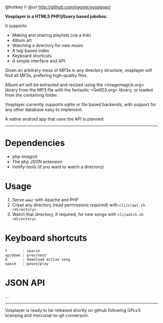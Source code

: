 @hotkey V
@url http://github.com/naggie/vosplayer/


**Vosplayer is a HTML5 PHP/jQuery based jukebox.**

It supports

  * Making and sharing playlists (via a link)
  * Album art
  * Watching a directory for new music
  * A tag-based index
  * Keyboard shortcuts
  * A simple interface and API

Given an arbitrary mess of MP3s in any directory structure, vosplayer will
find all MP3s, prefering high-quality files.

Album art will be extracted and resized using the <imagemagick.org> library
from the MP3 file with the fantastic <GetID3.org> library, or loaded from
the containing folder.

Vosplayer currently supports sqlite or file based backends, with support
for any other database easy to implement.

A native android app that uses the API is planned.


----

# Dependencies

  * php-imagick
  * The php JSON extension
  * inotify-tools (if you want to watch a directory)

# Usage

  1. Serve `www/` with Apache and PHP
  2. Crawl any directory (read permissions required) with
     `cli/crawl.sh <directory>`
  3. Watch that directory, if required, for new songs with
     `cli/watch.sh <directory>`

# Keyboard shortcuts

	f       : search
	up/down : prev/next
	d       : download active song
	space   : pause/play

# JSON API

 ...

----

Vosplayer is ready to be released shortly on github following GPLv3
licensing and mercurial-to-git conversion.
